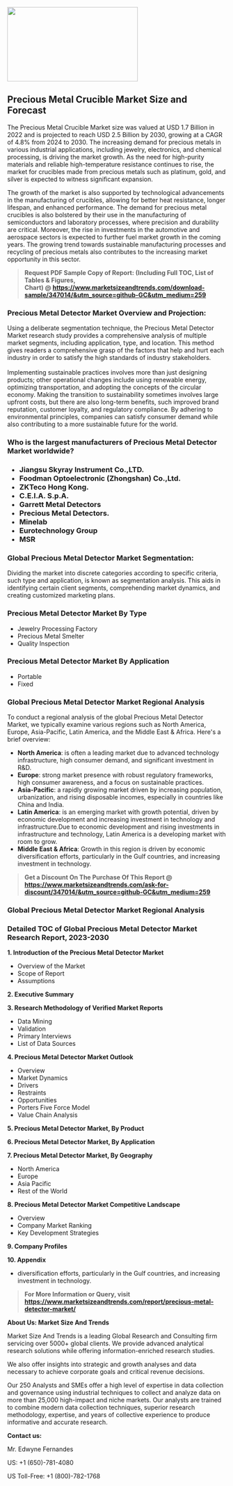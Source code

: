 <p><img class="alignnone size-medium wp-image-20088" src="https://ffe5etoiles.com/wp-content/uploads/2024/12/MST1-300x171.png" alt="" width="300" height="171" /></p><h2>Precious Metal Crucible Market Size and Forecast</h2><p>The Precious Metal Crucible Market size was valued at USD 1.7 Billion in 2022 and is projected to reach USD 2.5 Billion by 2030, growing at a CAGR of 4.8% from 2024 to 2030. The increasing demand for precious metals in various industrial applications, including jewelry, electronics, and chemical processing, is driving the market growth. As the need for high-purity materials and reliable high-temperature resistance continues to rise, the market for crucibles made from precious metals such as platinum, gold, and silver is expected to witness significant expansion.</p><p>The growth of the market is also supported by technological advancements in the manufacturing of crucibles, allowing for better heat resistance, longer lifespan, and enhanced performance. The demand for precious metal crucibles is also bolstered by their use in the manufacturing of semiconductors and laboratory processes, where precision and durability are critical. Moreover, the rise in investments in the automotive and aerospace sectors is expected to further fuel market growth in the coming years. The growing trend towards sustainable manufacturing processes and recycling of precious metals also contributes to the increasing market opportunity in this sector.</p></p><blockquote id="" class=""><strong>Request PDF Sample Copy of Report: (Including Full TOC, List of Tables &amp; Figures, Chart)&nbsp;@&nbsp;<strong><a href="https://www.marketsizeandtrends.com/download-sample/347014/&utm_source=github-GC&utm_medium=259" target="_blank">https://www.marketsizeandtrends.com/download-sample/347014/&utm_source=github-GC&utm_medium=259</a></strong></strong></blockquote><h3 id="" class="">Precious Metal Detector Market&nbsp;Overview and Projection:</h3><p id="" class="">Using a deliberate segmentation technique, the Precious Metal Detector Market research study provides a comprehensive analysis of multiple market segments, including application, type, and location. This method gives readers a comprehensive grasp of the factors that help and hurt each industry in order to satisfy the high standards of industry stakeholders. <br /> <br />Implementing sustainable practices involves more than just designing products; other operational changes include using renewable energy, optimizing transportation, and adopting the concepts of the circular economy. Making the transition to sustainability sometimes involves large upfront costs, but there are also long-term benefits, such improved brand reputation, customer loyalty, and regulatory compliance. By adhering to environmental principles, companies can satisfy consumer demand while also contributing to a more sustainable future for the world.</p><h3 id="" class="">Who is the largest manufacturers of&nbsp;Precious Metal Detector Market worldwide?</h3><h3 class=""><p><ul><li>Jiangsu Skyray Instrument Co.,LTD. </li><li> Foodman Optoelectronic (Zhongshan) Co.,Ltd. </li><li> ZKTeco Hong Kong. </li><li> C.E.I.A. S.p.A. </li><li> Garrett Metal Detectors </li><li> Precious Metal Detectors. </li><li> Minelab </li><li> Eurotechnology Group </li><li> MSR</li></ul></p></h3><h3 id="" class="">Global&nbsp;Precious Metal Detector Market Segmentation:</h3><p id="" class="">Dividing the market into discrete categories according to specific criteria, such type and application, is known as segmentation analysis. This aids in identifying certain client segments, comprehending market dynamics, and creating customized marketing plans.</p><h3 id="" class="">Precious Metal Detector Market&nbsp;By Type</h3><p><p><ul><li>Jewelry Processing Factory</li><li> Precious Metal Smelter</li><li> Quality Inspection</p></li></ul></p></p><h3 id="" class="">Precious Metal Detector Market&nbsp;By Application</h3><p class=""><p><ul><li>Portable</li><li> Fixed</li></ul></p></p><h3 id="" class="">Global Precious Metal Detector Market Regional Analysis</h3><p id="" class="">To conduct a regional analysis of the global Precious Metal Detector Market, we typically examine various regions such as North America, Europe, Asia-Pacific, Latin America, and the Middle East &amp; Africa. Here's a brief overview:</p><ul><li><strong>North America</strong>: is often a leading market due to advanced technology infrastructure, high consumer demand, and significant investment in R&amp;D.</li><li><strong>Europe</strong>: strong market presence with robust regulatory frameworks, high consumer awareness, and a focus on sustainable practices.</li><li><strong>Asia-Pacific</strong>: a rapidly growing market driven by increasing population, urbanization, and rising disposable incomes, especially in countries like China and India.</li><li><strong>Latin America</strong>: is an emerging market with growth potential, driven by economic development and increasing investment in technology and infrastructure.Due to economic development and rising investments in infrastructure and technology, Latin America is a developing market with room to grow.</li><li><strong>Middle East &amp; Africa</strong>: Growth in this region is driven by economic diversification efforts, particularly in the Gulf countries, and increasing investment in technology.</li></ul><blockquote id="" class=""><strong>Get a Discount On The Purchase Of This Report @ <strong><a href="https://www.marketsizeandtrends.com/ask-for-discount/347014/&utm_source=github-GC&utm_medium=259" target="_blank">https://www.marketsizeandtrends.com/ask-for-discount/347014/&utm_source=github-GC&utm_medium=259</a></strong></strong></blockquote><h3 id="" class="">Global Precious Metal Detector Market Regional Analysis</h3><h3 id="" class="">Detailed TOC of Global Precious Metal Detector Market Research Report, 2023-2030</h3><p id="" class=""><strong>1. Introduction of the Precious Metal Detector Market</strong></p><ul><li>Overview of the Market</li><li>Scope of Report</li><li>Assumptions</li></ul><p id="" class=""><strong>2. Executive Summary</strong></p><p id="" class=""><strong>3. Research Methodology of Verified Market Reports</strong></p><ul><li>Data Mining</li><li>Validation</li><li>Primary Interviews</li><li>List of Data Sources</li></ul><p id="" class=""><strong>4. Precious Metal Detector Market Outlook</strong></p><ul><li>Overview</li><li>Market Dynamics</li><li>Drivers</li><li>Restraints</li><li>Opportunities</li><li>Porters Five Force Model</li><li>Value Chain Analysis</li></ul><p id="" class=""><strong>5. Precious Metal Detector Market, By Product</strong></p><p id="" class=""><strong>6. Precious Metal Detector Market, By Application</strong></p><p id="" class=""><strong>7. Precious Metal Detector Market, By Geography</strong></p><ul><li>North America</li><li>Europe</li><li>Asia Pacific</li><li>Rest of the World</li></ul><p id="" class=""><strong>8. Precious Metal Detector Market Competitive Landscape</strong></p><ul><li>Overview</li><li>Company Market Ranking</li><li>Key Development Strategies</li></ul><p id="" class=""><strong>9. Company Profiles</strong></p><p id="" class=""><strong>10. Appendix</strong></p><ul><li>diversification efforts, particularly in the Gulf countries, and increasing investment in technology.</li></ul><blockquote id="" class=""><strong>For More Information or Query, visit <strong><strong><a href="https://www.marketsizeandtrends.com/report/precious-metal-detector-market/" target="_blank">https://www.marketsizeandtrends.com/report/precious-metal-detector-market/</a></strong></strong></strong></blockquote><p id="" class=""><strong>About Us: Market Size And Trends</strong></p><p id="" class="">Market Size And Trends is a leading Global Research and Consulting firm servicing over 5000+ global clients. We provide advanced analytical research solutions while offering information-enriched research studies.</p><p id="" class="">We also offer insights into strategic and growth analyses and data necessary to achieve corporate goals and critical revenue decisions.</p><p id="" class="">Our 250 Analysts and SMEs offer a high level of expertise in data collection and governance using industrial techniques to collect and analyze data on more than 25,000 high-impact and niche markets. Our analysts are trained to combine modern data collection techniques, superior research methodology, expertise, and years of collective experience to produce informative and accurate research.</p><p id="" class=""><strong>Contact us:</strong></p><p id="" class="">Mr. Edwyne Fernandes</p><p id="" class="">US: +1 (650)-781-4080</p><p id="" class="">US Toll-Free: +1 (800)-782-1768</p>
